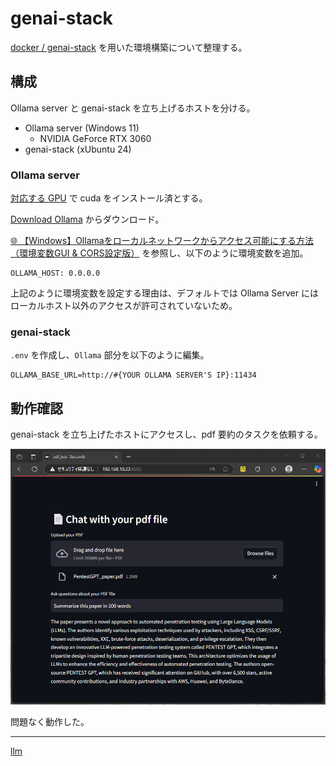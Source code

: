 # genai-stack

[docker / genai-stack](https://github.com/docker/genai-stack) を用いた環境構築について整理する。

## 構成
Ollama server と genai-stack を立ち上げるホストを分ける。

- Ollama server (Windows 11)
  - NVIDIA GeForce RTX 3060
- genai-stack (xUbuntu 24)

### Ollama server
[対応する GPU](https://ollama.qubitpi.org/gpu/) で cuda をインストール済とする。

[Download Ollama](https://ollama.com/download/windows) からダウンロード。

[🌐 【Windows】Ollamaをローカルネットワークからアクセス可能にする方法（環境変数GUI & CORS設定版）](https://qiita.com/FumiyaHr/items/43d27268633cd48cdca9) を参照し、以下のように環境変数を追加。

```
OLLAMA_HOST: 0.0.0.0
```

上記のように環境変数を設定する理由は、デフォルトでは Ollama Server にはローカルホスト以外のアクセスが許可されていないため。

### genai-stack
`.env` を作成し、`Ollama` 部分を以下のように編集。

```
OLLAMA_BASE_URL=http://#{YOUR OLLAMA SERVER'S IP}:11434
```

## 動作確認
genai-stack を立ち上げたホストにアクセスし、pdf 要約のタスクを依頼する。

![](fig/01_check.png)

問題なく動作した。

---

[llm](../README.md)

